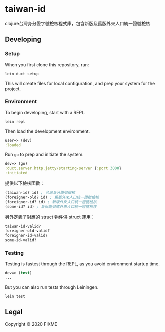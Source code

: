 # taiwan-id

clojure台灣身分證字號檢核程式庫，包含新版及舊版外來人口統一證號檢核

## Developing

### Setup

When you first clone this repository, run:

```sh
lein duct setup
```

This will create files for local configuration, and prep your system
for the project.

### Environment

To begin developing, start with a REPL.

```sh
lein repl
```

Then load the development environment.

```clojure
user=> (dev)
:loaded
```

Run `go` to prep and initiate the system.

```clojure
dev=> (go)
:duct.server.http.jetty/starting-server {:port 3000}
:initiated
```

提供以下檢核函數：

```clojure
(taiwan-id? id) ; 台灣身分證號檢核
(foreigner-old? id) ; 舊版外來人口統一證號檢核
(foreigner-id? id) ; 新版外來人口統一證號檢核
(some-id? id) ; 身份證號或外來人口統一證號檢核
```

另外定義了對應的 struct 物件供 struct 運用：

```clojure
taiwan-id-valid?
foreigner-old-valid?
foreigner-id-valid?
some-id-valid?
```

### Testing

Testing is fastest through the REPL, as you avoid environment startup
time.

```clojure
dev=> (test)
...
```

But you can also run tests through Leiningen.

```sh
lein test
```

## Legal

Copyright © 2020 FIXME
